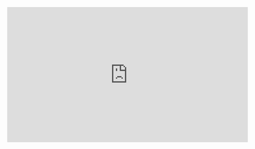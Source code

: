 

<iframe 
    width="560" 
    height="315" 
    src="https://www.youtube.com/embed/9Ub30X64o3E" 
    title="YouTube video player" 
    frameborder="0" 
    allow="accelerometer; autoplay; clipboard-write; encrypted-media; gyroscope; picture-in-picture" 
    allowfullscreen>
</iframe>


